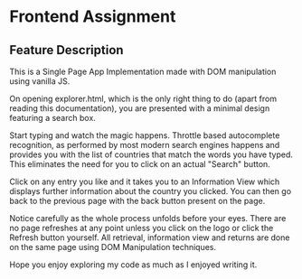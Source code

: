 # Frontend Assignment 

## Feature Description

This is a Single Page App Implementation made with DOM manipulation using vanilla JS.

On opening explorer.html, which is the only right thing to do (apart from reading this documentation), you are presented with a minimal design featuring a search box. 

Start typing and watch the magic happens. Throttle based autocomplete recognition, as performed by most modern search engines happens and provides you with the list of countries that match the words you have typed. This eliminates the need for you to click on an actual "Search" button. 

Click on any entry you like and it takes you to an Information View which displays further information about the country you clicked. You can then go back to the previous page with the back button present on the page. 

Notice carefully as the whole process unfolds before your eyes. There are no page refreshes at any point unless you click on the logo or click the Refresh button yourself. All retrieval, information view and returns are done on the same page using DOM Manipulation techniques. 

Hope you enjoy exploring my code as much as I enjoyed writing it.

